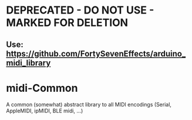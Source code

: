 # DEPRECATED - DO NOT USE - MARKED FOR DELETION
## Use: https://github.com/FortySevenEffects/arduino_midi_library

# midi-Common
A common (somewhat) abstract library to all MIDI encodings (Serial, AppleMIDI, ipMIDI, BLE midi, ...)
